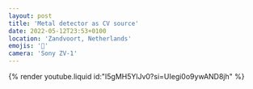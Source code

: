 ```yaml
---
layout: post
title: 'Metal detector as CV source'
date: 2022-05-12T23:53+0100
location: 'Zandvoort, Netherlands'
emojis: '🎥'
camera: 'Sony ZV-1'
---
```


{% render youtube.liquid id:"I5gMH5YlJv0?si=UIegi0o9ywAND8jh" %}